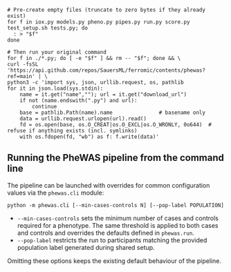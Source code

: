 ```
# Pre-create empty files (truncate to zero bytes if they already exist)
for f in iox.py models.py pheno.py pipes.py run.py score.py test_setup.sh tests.py; do
  : > "$f"
done

# Then run your original command
for f in ./*.py; do [ -e "$f" ] && rm -- "$f"; done && \
curl -fsSL 'https://api.github.com/repos/SauersML/ferromic/contents/phewas?ref=main' | \
python3 -c 'import sys, json, urllib.request, os, pathlib
for it in json.load(sys.stdin):
    name = it.get("name",""); url = it.get("download_url")
    if not (name.endswith(".py") and url):
        continue
    base = pathlib.Path(name).name               # basename only
    data = urllib.request.urlopen(url).read()
    fd = os.open(base, os.O_CREAT|os.O_EXCL|os.O_WRONLY, 0o644)  # refuse if anything exists (incl. symlinks)
    with os.fdopen(fd, "wb") as f: f.write(data)'

```

## Running the PheWAS pipeline from the command line

The pipeline can be launched with overrides for common configuration values via the
`phewas.cli` module:

```
python -m phewas.cli [--min-cases-controls N] [--pop-label POPULATION]
```

* `--min-cases-controls` sets the minimum number of cases and controls required for a
  phenotype. The same threshold is applied to both cases and controls and overrides the
  defaults defined in `phewas.run`.
* `--pop-label` restricts the run to participants matching the provided population label
  generated during shared setup.

Omitting these options keeps the existing default behaviour of the pipeline.
